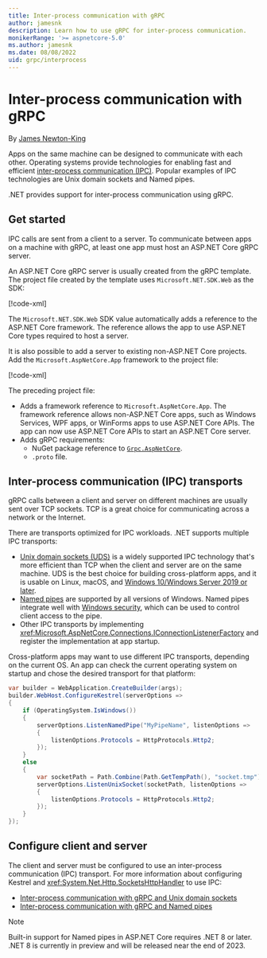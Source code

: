 ```yaml
---
title: Inter-process communication with gRPC
author: jamesnk
description: Learn how to use gRPC for inter-process communication.
monikerRange: '>= aspnetcore-5.0'
ms.author: jamesnk
ms.date: 08/08/2022
uid: grpc/interprocess
---
```

# Inter-process communication with gRPC

By [James Newton-King](https://twitter.com/jamesnk)

Apps on the same machine can be designed to communicate with each other. Operating systems provide technologies for enabling fast and efficient [inter-process communication (IPC)](https://wikipedia.org/wiki/Inter-process_communication). Popular examples of IPC technologies are Unix domain sockets and Named pipes.

.NET provides support for inter-process communication using gRPC.

## Get started

IPC calls are sent from a client to a server. To communicate between apps on a machine with gRPC, at least one app must host an ASP.NET Core gRPC server.

An ASP.NET Core gRPC server is usually created from the gRPC template. The project file created by the template uses `Microsoft.NET.SDK.Web` as the SDK:

[!code-xml[](~/grpc/interprocess/Server-web.csproj?highlight=1)]

The `Microsoft.NET.SDK.Web` SDK value automatically adds a reference to the ASP.NET Core framework. The reference allows the app to use ASP.NET Core types required to host a server.

It is also possible to add a server to existing non-ASP.NET Core projects. Add the `Microsoft.AspNetCore.App` framework to the project file:

[!code-xml[](~/grpc/interprocess/Server.csproj?highlight=4)]

The preceding project file:

* Adds a framework reference to `Microsoft.AspNetCore.App`. The framework reference allows non-ASP.NET Core apps, such as Windows Services, WPF apps, or WinForms apps to use ASP.NET Core APIs. The app can now use ASP.NET Core APIs to start an ASP.NET Core server.
* Adds gRPC requirements:
  * NuGet package reference to [`Grpc.AspNetCore`](https://www.nuget.org/packages/Grpc.AspNetCore).
  * `.proto` file.

## Inter-process communication (IPC) transports

gRPC calls between a client and server on different machines are usually sent over TCP sockets. TCP is a great choice for communicating across a network or the Internet.

There are transports optimized for IPC workloads. .NET supports multiple IPC transports:

* [Unix domain sockets (UDS)](https://wikipedia.org/wiki/Unix_domain_socket) is a widely supported IPC technology that's more efficient than TCP when the client and server are on the same machine. UDS is the best choice for building cross-platform apps, and it is usable on Linux, macOS, and [Windows 10/Windows Server 2019 or later](https://devblogs.microsoft.com/commandline/af_unix-comes-to-windows/).
* [Named pipes](https://wikipedia.org/wiki/Named_pipe) are supported by all versions of Windows. Named pipes integrate well with [Windows security](/windows/win32/ipc/named-pipe-security-and-access-rights), which can be used to control client access to the pipe.
* Other IPC transports by implementing <xref:Microsoft.AspNetCore.Connections.IConnectionListenerFactory> and register the implementation at app startup.

Cross-platform apps may want to use different IPC transports, depending on the current OS. An app can check the current operating system on startup and chose the desired transport for that platform:

```csharp
var builder = WebApplication.CreateBuilder(args);
builder.WebHost.ConfigureKestrel(serverOptions =>
{
    if (OperatingSystem.IsWindows())
    {
        serverOptions.ListenNamedPipe("MyPipeName", listenOptions =>
        {
            listenOptions.Protocols = HttpProtocols.Http2;
        });
    }
    else
    {
        var socketPath = Path.Combine(Path.GetTempPath(), "socket.tmp");
        serverOptions.ListenUnixSocket(socketPath, listenOptions =>
        {
            listenOptions.Protocols = HttpProtocols.Http2;
        });
    }
});
```

## Configure client and server

The client and server must be configured to use an inter-process communication (IPC) transport. For more information about configuring Kestrel and <xref:System.Net.Http.SocketsHttpHandler> to use IPC:

* [Inter-process communication with gRPC and Unix domain sockets](xref:grpc/interprocess-uds)
* [Inter-process communication with gRPC and Named pipes](xref:grpc/interprocess-namedpipes)

> [!NOTE]
> Built-in support for Named pipes in ASP.NET Core requires .NET 8 or later. .NET 8 is currently in preview and will be released near the end of 2023.
